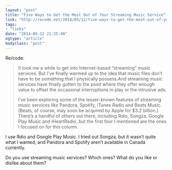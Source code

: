 ```yaml
---
layout: "post"
title: "Five Ways to Get the Most Out of Your Streaming Music Service"
link: "http://recode.net/2014/05/12/five-ways-to-get-the-most-out-of-your-streaming-music-service/"
tags: 
- "links"
date: "2014-05-12 21:35:40"
ogtype: "article"
bodyclass: "post"
---
```


Re/code:

> It took me a while to get into Internet-based “streaming” music services. But I’ve finally warmed up to the idea that music files don’t have to be something that I physically possess.And streaming music services have finally gotten to the point where they offer enough value to offset the occasional interruptions in play or the intrusive ads.
> 
> I’ve been exploring some of the lesser-known features of streaming music services like Pandora, Spotify, iTunes Radio and Beats Music. (Beats, of course, may soon be acquired by Apple for $3.2 billion.) There’s a handful of others out there, including Rdio, Songza, Google Play Music and iHeartRadio, but the first four I mentioned are the ones I focused on for this column.

I use Rdio and Google Play Music. I tried out Songza, but it wasn’t quite what I wanted, and Pandora and Spotify aren’t available in Canada currently.

Do you use streaming music services? Which ones? What do you like or dislike about them?